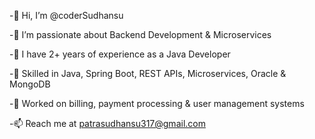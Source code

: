 -👋 Hi, I’m @coderSudhansu

-👀 I’m passionate about Backend Development & Microservices

-💼 I have 2+ years of experience as a Java Developer

-🌱 Skilled in Java, Spring Boot, REST APIs, Microservices, Oracle & MongoDB

-🚀 Worked on billing, payment processing & user management systems

-📫 Reach me at patrasudhansu317@gmail.com
